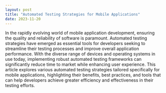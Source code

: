 ```yaml
---
layout: post
title: "Automated Testing Strategies for Mobile Applications"
date: 2023-11-20
---
```


In the rapidly evolving world of mobile application development, ensuring the quality and reliability of software is paramount. Automated testing strategies have emerged as essential tools for developers seeking to streamline their testing processes and improve overall application performance. With the diverse range of devices and operating systems in use today, implementing robust automated testing frameworks can significantly reduce time to market while enhancing user experience. This article explores various automated testing strategies tailored specifically for mobile applications, highlighting their benefits, best practices, and tools that can help developers achieve greater efficiency and effectiveness in their testing efforts.
